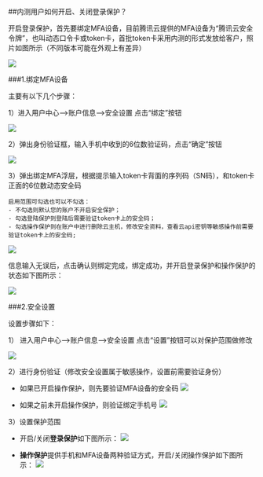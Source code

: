 ##内测用户如何开启、关闭登录保护？

开启登录保护，首先要绑定MFA设备，目前腾讯云提供的MFA设备为“腾讯云安全令牌”，也叫动态口令卡或token卡，首批token卡采用内测的形式发放给客户，照片如图所示（不同版本可能在外观上有差异）

![](http://i.imgur.com/PvEJCGW.png)

###1.绑定MFA设备

主要有以下几个步骤：

1）进入用户中心-->账户信息-->安全设置 点击“绑定”按钮

![](http://i.imgur.com/ggdSG85.png)

2）弹出身份验证框，输入手机中收到的6位数验证码，点击“确定”按钮

![](http://i.imgur.com/R6kAFPf.png)

3）弹出绑定MFA浮层，根据提示输入token卡背面的序列码（SN码），和token卡正面的6位数动态安全码

    启用范围可勾选也可以不勾选：
    - 不勾选则默认您的账户不开启安全保护；
    - 勾选登陆保护则登陆后需要验证token卡上的安全码；
    - 勾选操作保护则在账户中进行删除云主机，修改安全资料，查看云api密钥等敏感操作前需要验证token卡上的安全码;

![](http://i.imgur.com/YCdv7hT.png)

信息输入无误后，点击确认则绑定完成，绑定成功，并开启登录保护和操作保护的状态如下图所示：

![](http://i.imgur.com/XxXCIMT.png)


###2.安全设置

设置步骤如下：

1） 进入用户中心-->账户信息-->安全设置 点击“设置”按钮可以对保护范围做修改

![](http://i.imgur.com/OSNfJVB.png)

2）进行身份验证（修改安全设置属于敏感操作，设置前需要验证身份）

  - 如果已开启操作保护，则先要验证MFA设备的安全码
  ![](http://i.imgur.com/aJPzsVL.png)

  - 如果之前未开启操作保护，则验证绑定手机号
  ![](http://i.imgur.com/uBCzqe6.png)

3）设置保护范围

  - 开启/关闭**登录保护**如下图所示：
  ![](http://i.imgur.com/X1GN6oQ.png)
  
  - **操作保护**提供手机和MFA设备两种验证方式，开启/关闭操作保护如下图所示：
  ![](http://i.imgur.com/okXzbdb.png)

